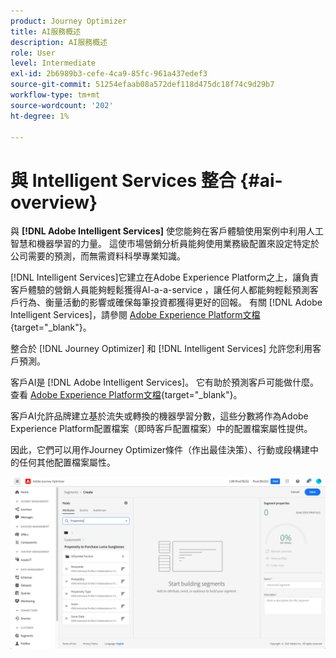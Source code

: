 ```yaml
---
product: Journey Optimizer
title: AI服務概述
description: AI服務概述
role: User
level: Intermediate
exl-id: 2b6989b3-cefe-4ca9-85fc-961a437edef3
source-git-commit: 51254efaab08a572def118d475dc18f74c9d29b7
workflow-type: tm+mt
source-wordcount: '202'
ht-degree: 1%

---
```


# 與 Intelligent Services 整合 {#ai-overview}

與 **[!DNL Adobe Intelligent Services]** 使您能夠在客戶體驗使用案例中利用人工智慧和機器學習的力量。 這使市場營銷分析員能夠使用業務級配置來設定特定於公司需要的預測，而無需資料科學專業知識。

[!DNL Intelligent Services]它建立在Adobe Experience Platform之上，讓負責客戶體驗的營銷人員能夠輕鬆獲得AI-a-a-service ，讓任何人都能夠輕鬆預測客戶行為、衡量活動的影響或確保每筆投資都獲得更好的回報。 有關 [!DNL Adobe Intelligent Services]，請參閱 [Adobe Experience Platform文檔](https://experienceleague.adobe.com/docs/experience-platform/intelligent-services/home.html){target=&quot;_blank&quot;}。

整合於 [!DNL Journey Optimizer] 和 [!DNL Intelligent Services] 允許您利用客戶預測。

客戶AI是 [!DNL Adobe Intelligent Services]。 它有助於預測客戶可能做什麼。 查看 [Adobe Experience Platform文檔](https://experienceleague.adobe.com/docs/experience-platform/intelligent-services/customer-ai/overview.html){target=&quot;_blank&quot;}。

客戶AI允許品牌建立基於流失或轉換的機器學習分數，這些分數將作為Adobe Experience Platform配置檔案（即時客戶配置檔案）中的配置檔案屬性提供。

因此，它們可以用作Journey Optimizer條件（作出最佳決策）、行動或段構建中的任何其他配置檔案屬性。

![](../assets/customer-ai.png)

